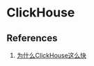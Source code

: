 # ClickHouse





## References
1. [为什么ClickHouse这么快](https://mp.weixin.qq.com/s?__biz=MjM5ODI5Njc2MA==&mid=2655837500&idx=1&sn=5d75fb33eaaad48b285c9b8b9cac48fb&chksm=bd7490eb8a0319fd6072bc085137ccbe5f5d87106638fbe9acbe34fcd310230f03970bebd8b9&scene=126&sessionid=1603709959&key=ac2acdac78b3c242c7695b6c03e70578cd5a59f75424aea2b1ed026e99a2280cbfc4d69b6a4b298c4e047ae72c677da515cb4f19236555b7f01b7c0d81d1e3e66b302fe7459204652e1a8bc43e49f03d8638c4b68f5075c01b6388acecf91b6e5ff34a3db5ab41d9f9e136b01f2a8ad49b1ba9ad65c6c866bdb15e7205010961&ascene=1&uin=MTgyNzM2NTQxOA%3D%3D&devicetype=Windows+10+x64&version=6300002f&lang=zh_CN&exportkey=A023zE0GUaTXzcGmmTTQh0A%3D&pass_ticket=j%2BBoVYphsjqxUrJBOM9TJ11kxgSWahbtrl5o78sklAHR2V0d3Cvs9smnmbCXCTHR&wx_header=0)